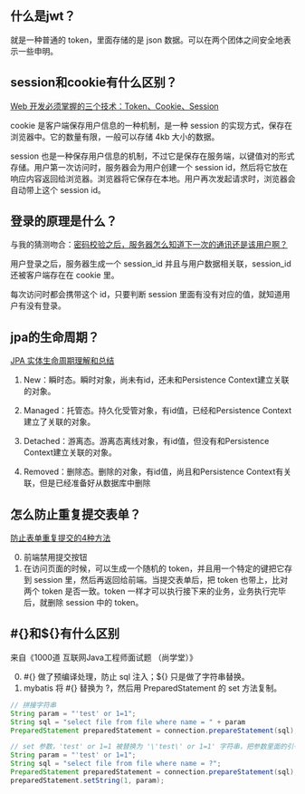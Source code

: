 ## 什么是jwt？
就是一种普通的 token，里面存储的是 json 数据。可以在两个团体之间安全地表示一些申明。

## session和cookie有什么区别？
[Web 开发必须掌握的三个技术：Token、Cookie、Session](https://zhuanlan.zhihu.com/p/171787680)

cookie 是客户端保存用户信息的一种机制，是一种 session 的实现方式，保存在浏览器中。它的数量有限，一般可以存储 4kb 大小的数据。

session 也是一种保存用户信息的机制，不过它是保存在服务端，以键值对的形式存储。用户第一次访问时，服务器会为用户创建一个 session id，然后将它放在响应内容返回给浏览器。浏览器将它保存在本地。用户再次发起请求时，浏览器会自动带上这个 session id。

## 登录的原理是什么？
与我的猜测吻合：[密码校验之后，服务器怎么知道下一次的通讯还是该用户啊？](https://www.zhihu.com/question/38820026)

用户登录之后，服务器生成一个 session_id 并且与用户数据相关联，session_id 还被客户端存在在 cookie 里。

每次访问时都会携带这个 id，只要判断 session 里面有没有对应的值，就知道用户有没有登录。

## jpa的生命周期？

[JPA 实体生命周期理解和总结](https://blog.csdn.net/yingxiake/article/details/50968059)

1. New：瞬时态。瞬时对象，尚未有id，还未和Persistence Context建立关联的对象。

2. Managed：托管态。持久化受管对象，有id值，已经和Persistence Context建立了关联的对象。

3. Detached：游离态。游离态离线对象，有id值，但没有和Persistence Context建立关联的对象。

4. Removed：删除态。删除的对象，有id值，尚且和Persistence Context有关联，但是已经准备好从数据库中删除


## 怎么防止重复提交表单？
[防止表单重复提交的4种方法](https://www.cnblogs.com/huanghuizhou/p/9153837.html)

0. 前端禁用提交按钮
1. 在访问页面的时候，可以生成一个随机的 token，并且用一个特定的键把它存到 session 里，然后再返回给前端。当提交表单后，把 token 也带上，比对两个 token 是否一致。token 一样才可以执行接下来的业务，业务执行完毕后，就删除 session 中的 token。


## #{}和\${}有什么区别
来自《1000道 互联网Java工程师面试题 （尚学堂）》

0. #{} 做了预编译处理，防止 sql 注入；${} 只是做了字符串替换。
1. mybatis 将 #{} 替换为 ?，然后用 PreparedStatement 的 set 方法复制。

```java
// 拼接字符串
String param = "'test' or 1=1";
String sql = "select file from file where name = " + param
PreparedStatement preparedStatement = connection.prepareStatement(sql);

// set 参数，'test' or 1=1 被替换为 '\'test\' or 1=1' 字符串，把参数里面的引号改为转义字符
String param = "'test' or 1=1";
String sql = "select file from file where name = ?";
PreparedStatement preparedStatement = connection.prepareStatement(sql);
preparedStatement.setString(1, param);
```


















